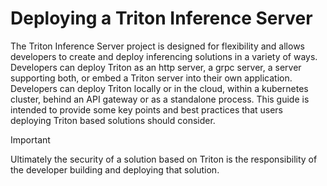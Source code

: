 <!--
# Copyright (c) 2020-2023, NVIDIA CORPORATION & AFFILIATES. All rights reserved.
#
# Redistribution and use in source and binary forms, with or without
# modification, are permitted provided that the following conditions
# are met:
#  * Redistributions of source code must retain the above copyright
#    notice, this list of conditions and the following disclaimer.
#  * Redistributions in binary form must reproduce the above copyright
#    notice, this list of conditions and the following disclaimer in the
#    documentation and/or other materials provided with the distribution.
#  * Neither the name of NVIDIA CORPORATION nor the names of its
#    contributors may be used to endorse or promote products derived
#    from this software without specific prior written permission.
#
# THIS SOFTWARE IS PROVIDED BY THE COPYRIGHT HOLDERS ``AS IS'' AND ANY
# EXPRESS OR IMPLIED WARRANTIES, INCLUDING, BUT NOT LIMITED TO, THE
# IMPLIED WARRANTIES OF MERCHANTABILITY AND FITNESS FOR A PARTICULAR
# PURPOSE ARE DISCLAIMED.  IN NO EVENT SHALL THE COPYRIGHT OWNER OR
# CONTRIBUTORS BE LIABLE FOR ANY DIRECT, INDIRECT, INCIDENTAL, SPECIAL,
# EXEMPLARY, OR CONSEQUENTIAL DAMAGES (INCLUDING, BUT NOT LIMITED TO,
# PROCUREMENT OF SUBSTITUTE GOODS OR SERVICES; LOSS OF USE, DATA, OR
# PROFITS; OR BUSINESS INTERRUPTION) HOWEVER CAUSED AND ON ANY THEORY
# OF LIABILITY, WHETHER IN CONTRACT, STRICT LIABILITY, OR TORT
# (INCLUDING NEGLIGENCE OR OTHERWISE) ARISING IN ANY WAY OUT OF THE USE
# OF THIS SOFTWARE, EVEN IF ADVISED OF THE POSSIBILITY OF SUCH DAMAGE.
-->

# Deploying a Triton Inference Server

The Triton Inference Server project is designed for flexibility and
allows developers to create and deploy inferencing solutions in a
variety of ways. Developers can deploy Triton as an http server, a
grpc server, a server supporting both, or embed a Triton server into
their own application. Developers can deploy Triton locally or in the
cloud, within a kubernetes cluster, behind an API gateway or as a
standalone process.  This guide is intended to provide some key points
and best practices that users deploying Triton based solutions should
consider.

> [!IMPORTANT]
> Ultimately the security of a solution based on Triton
> is the responsibility of the developer building and deploying that
> solution.

##

##

##

##
